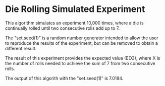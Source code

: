 # Die Rolling Simulated Experiment

This algorithm simulates an experiment 10,000 times, where a die is continually rolled until two consecutive rolls add up to 7.

The "set.seed(1)" is a random number generator intended to allow the user to reproduce the results of the experiment, but can be removed to obtain a different result.

The result of this experiment provides the expected value (E(X)), where X is the number of rolls needed to achieve the sum of 7 from two consecutive rolls.

The output of this algorith with the "set.seed(1)" is 7.0184.
